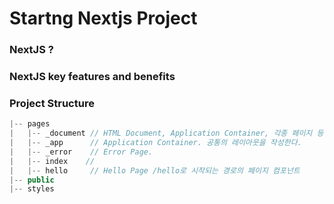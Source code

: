 # Startng Nextjs Project

### NextJS ?

### NextJS key features and benefits

### Project Structure

```javascript
|-- pages
|   |-- _document // HTML Document, Application Container, 각종 페이지 등을 작성한다.
|   |-- _app      // Application Container. 공통의 레이아웃을 작성한다.
|   |-- _error    // Error Page.
|   |-- index    //     
|   |-- hello     // Hello Page /hello로 시작되는 경로의 페이지 컴포넌트
|-- public
|-- styles
```

